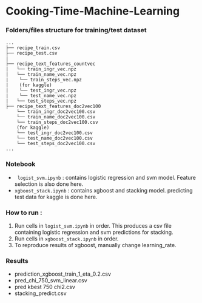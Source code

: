 # Cooking-Time-Machine-Learning

### Folders/files structure for training/test dataset

```
...
├── recipe_train.csv
├── recipe_test.csv
|
├── recipe_text_features_countvec
|   └── train_ingr_vec.npz
|   └── train_name_vec.npz
|    └── train_steps_vec.npz
|    (for kaggle)
|    └── test_ingr_vec.npz
|    └── test_name_vec.npz
|   └── test_steps_vec.npz
├── recipe_text_features_doc2vec100
    └── train_ingr_doc2vec100.csv
    └── train_name_doc2vec100.csv
    └── train_steps_doc2vec100.csv
    (for kaggle)
    └── test_ingr_doc2vec100.csv
    └── test_name_doc2vec100.csv
    └── test_steps_doc2vec100.csv
...
```

### Notebook
- ``` logist_svm.ipynb``` : 
contains logistic regression and svm model. 
Feature selection is also done here.
- ```xgboost_stack.ipynb``` :
contains xgboost and stacking model.
predicting test data for kaggle is done here.

### How to run :
1. Run cells in ``` logist_svm.ipynb ``` in order.
This produces a csv file containing logistic regression
and svm predictions for stacking.
2. Run cells in ``` xgboost_stack.ipynb ``` in order.
3. To reproduce results of xgboost, manually change learning_rate.

### Results
- prediction_xgboost_train_1_eta_0.2.csv
- pred_chi_750_svm_linear.csv
- pred kbest 750 chi2.csv
- stacking_predict.csv